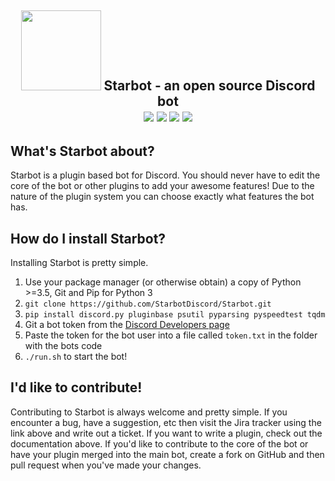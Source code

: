 <h2 align="center"><img src="https://68.media.tumblr.com/avatar_129c75279689_128.png" width="128px"> Starbot - an open source Discord bot<br>
<a href="https://travis-ci.org/StarbotDiscord/Starbot"><img src="https://img.shields.io/travis/StarbotDiscord/Starbot.svg?style=flat-square"/></a>
<a href="http://starbot.readthedocs.io/en/latest/"><img src="https://readthedocs.org/projects/starbot/badge/?version=latest&style=flat-square"/></a>
<a href="https://sydstudios.atlassian.net/projects/SB/issues/"><img src="https://img.shields.io/badge/jira-starbot-brightgreen.svg?style=flat-square"/></a>
<a href="https://discord.gg/JEYSJxn"><img src="https://img.shields.io/discord/302626068848705536.svg?style=flat-square" /></a></h2>

## What's Starbot about?
Starbot is a plugin based bot for Discord. You should never have to edit the core of the bot or other plugins to add your awesome features! Due to the nature of the plugin system you can choose exactly what features the bot has.

## How do I install Starbot?
Installing Starbot is pretty simple.

1. Use your package manager (or otherwise obtain) a copy of Python >=3.5, Git and Pip for Python 3
2. `git clone https://github.com/StarbotDiscord/Starbot.git`
3. `pip install discord.py pluginbase psutil pyparsing pyspeedtest tqdm`
4. Git a bot token from the [Discord Developers page](https://discordapp.com/developers/applications/me)
5. Paste the token for the bot user into a file called `token.txt` in the folder with the bots code
6. `./run.sh` to start the bot!

## I'd like to contribute!
Contributing to Starbot is always welcome and pretty simple.
If you encounter a bug, have a suggestion, etc then visit the Jira tracker using the link above and write out a ticket.
If you want to write a plugin, check out the documentation above.
If you'd like to contribute to the core of the bot or have your plugin merged into the main bot, create a fork on GitHub and then pull request when you've made your changes.
